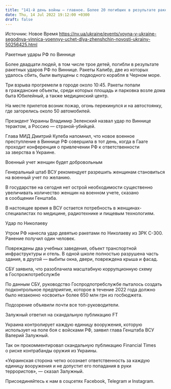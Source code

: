 ```yaml
---
title: "141-й день войны — главное. Более 20 погибших в результате ракетного удара по Виннице, добровольный военный учет женщин, ответ Залужного FT"
date: Thu, 14 Jul 2022 19:12:00 +0300
draft: false
---
```

Источник: Новое Время https://nv.ua/ukraine/events/voyna-v-ukraine-segodnya-vinnica-voennyy-uchet-dlya-zhenshchin-novosti-ukrainy-50256425.html


Ракетные удары РФ по Виннице

Более двадцати людей, в том числе трое детей, погибли в результате ракетных ударов РФ по Виннице. Ракеты Калибр, две из которых удалось сбить, были выпущены с подводного корабля в Черном море.

Три взрыва прогремели в городе около 10:45. Ракеты попали в гражданские объекты, среди которых площадь и парковка возле дома быта Юбилейный, а также медицинский центр.

На месте прилетов возник пожар, огонь перекинулся и на автостоянку, где загорелись около 50 автомобилей.

Президент Украины Владимир Зеленский назвал удар по Виннице терактом, а Россию — страной-убийцей.

Глава МИД Дмитрий Кулеба напомнил, что новое военное преступление в Виннице РФ совершила в тот день, когда в Гааге проходит конференция о привлечении РФ к ответственности за зверства в Украине.

Военный учет женщин будет добровольным 

Генеральный штаб ВСУ рекомендует разрешить женщинам становиться на военный учет по желанию.

В государстве на сегодня нет острой необходимости существенно увеличивать количество женщин на военном учете, сказано в сообщении Генштаба. 

В настоящее время в ВСУ остается потребность в женщинах-специалистах по медицине, радиотехнике и пищевым технологиям.

Удар по Николаеву

Утром РФ нанесла удар девятью ракетами по Николаеву из ЗРК С-300. Ранение получил один человек.

Повреждены два учебных заведения, объект транспортной инфраструктуры и отель. В одной школе полностью разрушена часть здания, в другой — выбиты окна, двери, повреждена крыша и фасад.

СБУ заявила, что разоблачила масштабную коррупционную схему в Госпрожпотребслужбе

По данным СБУ, руководство Госпродпотребслужбе пыталось создать подконтрольное предприятие, которое в течение 2022 года должно было незаконно «освоить» более 650 млн грн из госбюджета.

Подозрение объявили почти все топ-руководители.

Залужный ответил на скандальную публикацию FT

Украина контролирует каждую единицу вооружения, которую использует на поле боя с войсками РФ, заявил глава Генштаба ВСУ Валерий Залужный.

Так он прокомментировал скандальную публикацию Financial Times о риске контрабанды оружия из Украины.

«Украинская сторона четко осознает ответственность за каждую единицу вооружения и не допустит его попадания в руки террористов», — сказал Залужный.

Присоединяйтесь к нам в соцсетях Facebook, Telegram и Instagram.

